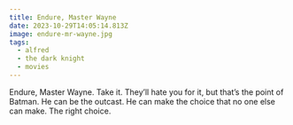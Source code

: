 ```yaml
---
title: Endure, Master Wayne
date: 2023-10-29T14:05:14.813Z
image: endure-mr-wayne.jpg
tags:
  - alfred
  - the dark knight
  - movies
---
```

Endure, Master Wayne. Take it. They’ll hate you for it, but that’s the point of Batman. He can be the outcast. He can make the choice that no one else can make. The right choice.